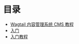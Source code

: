 # 目录

* [Wagtail 内容管理系统 CMS 教程](README.md)
* [入门](getting_started.md)
* [入门教程](getting_started/tutorial.md)
